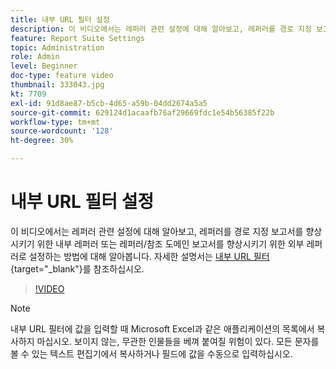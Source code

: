 ```yaml
---
title: 내부 URL 필터 설정
description: 이 비디오에서는 레퍼러 관련 설정에 대해 알아보고, 레퍼러를 경로 지정 보고서 향상을 위한 내부 레퍼러 또는 레퍼러/참조 도메인 보고서 향상을 위한 외부 레퍼러로 설정하는 방법에 대해 알아봅니다.
feature: Report Suite Settings
topic: Administration
role: Admin
level: Beginner
doc-type: feature video
thumbnail: 333043.jpg
kt: 7709
exl-id: 91d8ae87-b5cb-4d65-a59b-04dd2674a5a5
source-git-commit: 629124d1acaafb76af29669fdc1e54b56385f22b
workflow-type: tm+mt
source-wordcount: '128'
ht-degree: 30%

---
```


# 내부 URL 필터 설정

이 비디오에서는 레퍼러 관련 설정에 대해 알아보고, 레퍼러를 경로 지정 보고서를 향상시키기 위한 내부 레퍼러 또는 레퍼러/참조 도메인 보고서를 향상시키기 위한 외부 레퍼러로 설정하는 방법에 대해 알아봅니다. 자세한 설명서는 [내부 URL 필터](https://experienceleague.adobe.com/docs/analytics/admin/admin-tools/internal-url-filter-admin.html?lang=ko){target="_blank"}를 참조하십시오.

>[!VIDEO](https://video.tv.adobe.com/v/3412920/?quality=12&learn=on&captions=kor)

>[!NOTE]
>
>내부 URL 필터에 값을 입력할 때 Microsoft Excel과 같은 애플리케이션의 목록에서 복사하지 마십시오. 보이지 않는, 무관한 인물들을 베껴 붙여질 위험이 있다. 모든 문자를 볼 수 있는 텍스트 편집기에서 복사하거나 필드에 값을 수동으로 입력하십시오.